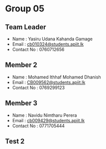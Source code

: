 # Group 05

## Team Leader
- Name : Yasiru Udana Kahanda Gamage
- Email : cb010324@students.apiit.lk
- Contact No : 0760712656

## Member 2
- Name : Mohamed Ithhaf Mohamed Dhanish
- Email : CB009562@students.apiit.lk
- Contact No : 0769299123

## Member 3
- Name : Navidu Nimtharu Perera
- Email : cb009429@students.apiit.lk
- Contact No : 0771705444











## Test 2
